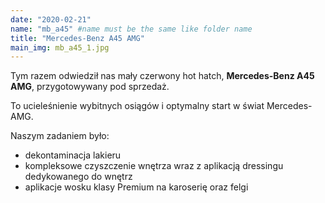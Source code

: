 ```yaml
---
date: "2020-02-21"
name: "mb_a45" #name must be the same like folder name
title: "Mercedes-Benz A45 AMG"
main_img: mb_a45_1.jpg
---
```


<p>Tym razem odwiedził nas mały czerwony hot hatch, <strong>Mercedes-Benz A45 AMG</strong>, przygotowywany pod sprzedaż.</p>
<p>To ucieleśnienie wybitnych osiągów i optymalny start w świat Mercedes-AMG.</p>
<p>Naszym zadaniem było:</p>
<ul>
<li>dekontaminacja lakieru</li>
<li>kompleksowe czyszczenie wnętrza wraz z aplikacją dressingu dedykowanego do wnętrz</li>
<li>aplikacje wosku klasy Premium na karoserię oraz felgi</li>
</ul>